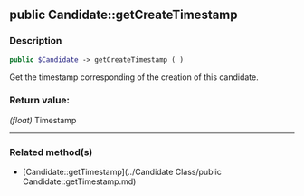 ## public Candidate::getCreateTimestamp

### Description    

```php
public $Candidate -> getCreateTimestamp ( )
```

Get the timestamp corresponding of the creation of this candidate.    


### Return value:   

*(float)* Timestamp


---------------------------------------

### Related method(s)      

* [Candidate::getTimestamp](../Candidate Class/public Candidate::getTimestamp.md)    
